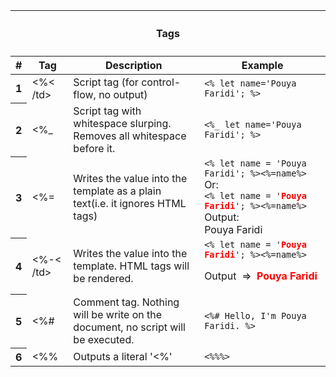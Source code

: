 <table>
  <thead>
    <tr>
      <th colspan="4">
        <h4>Tags</h4>
      </th>
    </tr>
    <tr>
      <th>#</th>
      <th>Tag</th>
      <th>Description</th>
      <th>Example</th>
    </tr>
  </thead>
  <tbody>
    <tr>
      <th>1</th>
      <td>
        <%< /td>
      <td>Script tag (for control-flow, no output)</td>
      <td><code><% let name='Pouya Faridi'; %><code></td>
      </tr>
      <tr>
        <th>2</th>
        <td><%_</td>
        <td>Script tag with whitespace slurping. Removes all whitespace before it.</td>
        <td><code><%_ let name='Pouya Faridi'; %><code></td>
      </tr>
      <tr>
        <th>3</th>
        <td><%=</td>
        <td>Writes the value into the template as a plain text(i.e. it ignores HTML tags)</td>
        <td>
          <code><% let name = 'Pouya Faridi'; %><%=name%></code>
        Or:</br>
        <code><% let name = '<b style="color:#f00">Pouya Faridi</b>'; %><%=name%></code>
        Output:</br>
        <span>Pouya Faridi</span>
      </td>
    </tr>
    <tr>
      <th>4</th>
      <td><%-< /td>
      <td>Writes the value into the template. HTML tags will be rendered.</td>
      <td>
        <code><% let name = '<b style="color:#f00">Pouya Faridi</b>'; %><%=name%></code>
        <p>Output&nbsp;&nbsp;=>&nbsp;&nbsp;<b style="color:#f00">Pouya Faridi</b></p>
      </td>
    </tr>
    <tr>
      <th>5</th>
      <td>&lt;%#</td>
      <td>Comment tag. Nothing will be write on the document, no script will be executed.</td>
      <td><code>&lt;%# Hello, I'm Pouya Faridi. %></code></td>
    </tr>
    <tr>
      <th>6</th>
      <td>&lt;%%</td>
      <td>Outputs a literal '&lt;%'</td>
      <td><code>&lt;%%%></code></td>
    </tr>
  </tbody>
</table>
